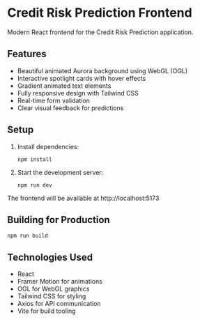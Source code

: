 # Credit Risk Prediction Frontend

Modern React frontend for the Credit Risk Prediction application.

## Features

- Beautiful animated Aurora background using WebGL (OGL)
- Interactive spotlight cards with hover effects
- Gradient animated text elements
- Fully responsive design with Tailwind CSS
- Real-time form validation
- Clear visual feedback for predictions

## Setup

1. Install dependencies:
   ```
   npm install
   ```

2. Start the development server:
   ```
   npm run dev
   ```

The frontend will be available at http://localhost:5173

## Building for Production

```
npm run build
```

## Technologies Used

- React
- Framer Motion for animations
- OGL for WebGL graphics
- Tailwind CSS for styling
- Axios for API communication
- Vite for build tooling
